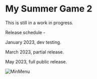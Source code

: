 # My Summer Game 2



This is still in a work in progress.

Release schedule - 

January 2023, dev testing.

March 2023, partial release.

May 2023, full public release.



![MinMenu](https://user-images.githubusercontent.com/21669120/198106364-fe5627e1-89ae-4b13-a7ce-5fcafaa40e84.png)

